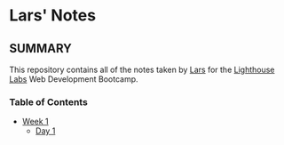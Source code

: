 # Lars' Notes

## SUMMARY

This repository contains all of the notes taken by [Lars](https://github.com/larsyaeger) for the [Lighthouse Labs](https://lighthouselabs.ca) Web Development Bootcamp.

### Table of Contents
* [Week 1](/Week_1)
  * [Day 1](/Week_1/Day_1)
